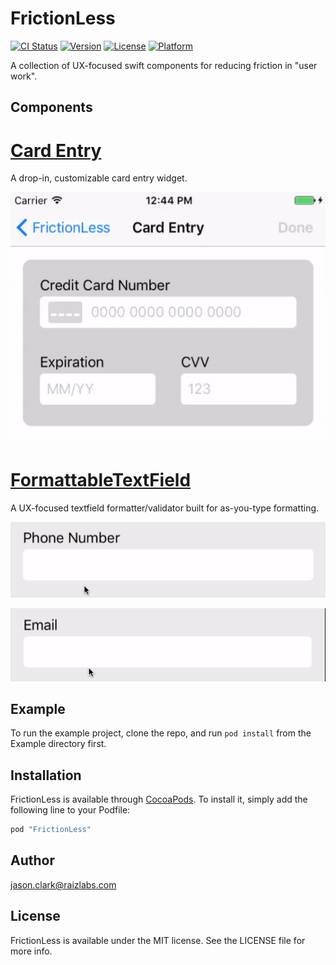 # FrictionLess
[![CI Status](http://img.shields.io/travis/jason.clark@raizlabs.com/FrictionLess.svg?style=flat)](https://travis-ci.org/jason.clark@raizlabs.com/FrictionLess)
[![Version](https://img.shields.io/cocoapods/v/FrictionLess.svg?style=flat)](http://cocoapods.org/pods/FrictionLess)
[![License](https://img.shields.io/cocoapods/l/FrictionLess.svg?style=flat)](http://cocoapods.org/pods/FrictionLess)
[![Platform](https://img.shields.io/cocoapods/p/FrictionLess.svg?style=flat)](http://cocoapods.org/pods/FrictionLess)

A collection of UX-focused swift components for reducing friction in "user work".
## Components
# [Card Entry](FrictionLess/CardEntry/)
A drop-in, customizable card entry widget.

![Card Entry Demo](Documentation/CardEntryDemo.gif)

# [FormattableTextField](FrictionLess/FormattableTextField/)
A UX-focused textfield formatter/validator built for as-you-type formatting. 

![PhoneFormatter Demo](Documentation/PhoneFormatter.gif)

![EmailFormatter Demo](Documentation/EmailFormatter.gif)

## Example

To run the example project, clone the repo, and run `pod install` from the Example directory first.

## Installation

FrictionLess is available through [CocoaPods](http://cocoapods.org). To install
it, simply add the following line to your Podfile:

```ruby
pod "FrictionLess"
```

## Author

jason.clark@raizlabs.com

## License

FrictionLess is available under the MIT license. See the LICENSE file for more info.
